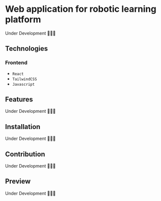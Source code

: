 # Web application for robotic learning platform
Under Development 🥀🥀🥀

## Technologies

### Frontend
- ``React``
- ``TailwindCSS``
- ``Javascript``


## Features
Under Development 🥀🥀🥀

## Installation
Under Development 🥀🥀🥀

## Contribution
Under Development 🥀🥀🥀

## Preview
Under Development 🥀🥀🥀
